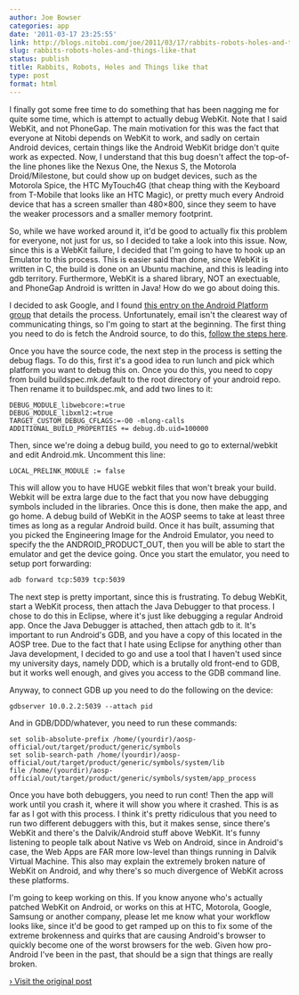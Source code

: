 ```yaml
---
author: Joe Bowser
categories: app
date: '2011-03-17 23:25:55'
link: http://blogs.nitobi.com/joe/2011/03/17/rabbits-robots-holes-and-things-like-that/
slug: rabbits-robots-holes-and-things-like-that
status: publish
title: Rabbits, Robots, Holes and Things like that
type: post
format: html
---
```


I finally got some free time to do something that has been nagging me for quite some time, which is attempt to actually debug WebKit. Note that I said WebKit, and not PhoneGap. The main motivation for this was the fact that everyone at Nitobi depends on WebKit to work, and sadly on certain Android devices, certain things like the Android WebKit bridge don't quite work as expected. Now, I understand that this bug doesn't affect the top-of-the line phones like the Nexus One, the Nexus S, the Motorola Droid/Milestone, but could show up on budget devices, such as the Motorola Spice, the HTC MyTouch4G (that cheap thing with the Keyboard from T-Mobile that looks like an HTC Magic), or pretty much every Android device that has a screen smaller than 480×800, since they seem to have the weaker processors and a smaller memory footprint.

So, while we have worked around it, it'd be good to actually fix this problem for everyone, not just for us, so I decided to take a look into this issue. Now, since this is a WebKit failure, I decided that I'm going to have to hook up an Emulator to this process. This is easier said than done, since WebKit is written in C, the build is done on an Ubuntu machine, and this is leading into gdb territory. Furthermore, WebKit is a shared library, NOT an exectuable, and PhoneGap Android is written in Java! How do we go about doing this.

I decided to ask Google, and I found [this entry on the Android Platform group](http://groups.google.com/group/android-platform/browse_thread/thread/92c5c966e85324e2/3a700b662d237959?lnk=gst&q=gdb+webkit#3a700b662d237959) that details the process. Unfortunately, email isn't the clearest way of communicating things, so I'm going to start at the beginning. The first thing you need to do is fetch the Android source, to do this, [follow the steps here](http://source.android.com/source/download.html).

Once you have the source code, the next step in the process is setting the debug flags. To do this, first it's a good idea to run lunch and pick which platform you want to debug this on. Once you do this, you need to copy from build buildspec.mk.default to the root directory of your android repo. Then rename it to buildspec.mk, and add two lines to it:

```make
DEBUG_MODULE_libwebcore:=true
DEBUG_MODULE_libxml2:=true
TARGET_CUSTOM_DEBUG_CFLAGS:=-O0 -mlong-calls
ADDITIONAL_BUILD_PROPERTIES += debug.db.uid=100000
```

Then, since we're doing a debug build, you need to go to external/webkit and edit Android.mk. Uncomment this line:

```make
LOCAL_PRELINK_MODULE := false
```

This will allow you to have HUGE webkit files that won't break your build. Webkit will be extra large due to the fact that you now have debugging symbols included in the libraries. Once this is done, then make the app, and go home. A debug build of WebKit in the AOSP seems to take at least three times as long as a regular Android build. Once it has built, assuming that you picked the Engineering Image for the Android Emulator, you need to specify the the ANDROID_PRODUCT_OUT, then you will be able to start the emulator and get the device going. Once you start the emulator, you need to setup port forwarding:

```bash
adb forward tcp:5039 tcp:5039
```

The next step is pretty important, since this is frustrating. To debug WebKit, start a WebKit process, then attach the Java Debugger to that process. I chose to do this in Eclipse, where it's just like debugging a regular Android app. Once the Java Debugger is attached, then attach gdb to it. It's important to run Android's GDB, and you have a copy of this located in the AOSP tree. Due to the fact that I hate using Eclipse for anything other than Java development, I decided to go and use a tool that I haven't used since my university days, namely DDD, which is a brutally old front-end to GDB, but it works well enough, and gives you access to the GDB command line.

Anyway, to connect GDB up you need to do the following on the device:

```shell
gdbserver 10.0.2.2:5039 --attach pid
```

And in GDB/DDD/whatever, you need to run these commands:

```shell
set solib-absolute-prefix /home/(yourdir)/aosp-official/out/target/product/generic/symbols
set solib-search-path /home/(yourdir)/aosp-official/out/target/product/generic/symbols/system/lib
file /home/(yourdir)/aosp-official/out/target/product/generic/symbols/system/app_process
```

Once you have both debuggers, you need to run cont! Then the app will work until you crash it, where it will show you where it crashed. This is as far as I got with this process. I think it's pretty ridiculous that you need to run two different debuggers with this, but it makes sense, since there's WebKit and there's the Dalvik/Android stuff above WebKit. It's funny listening to people talk about Native vs Web on Android, since in Android's case, the Web Apps are FAR more low-level than things running in Dalvik Virtual Machine. This also may explain the extremely broken nature of WebKit on Android, and why there's so much divergence of WebKit across these platforms.

I'm going to keep working on this. If you know anyone who's actually patched WebKit on Android, or works on this at HTC, Motorola, Google, Samsung or another company, please let me know what your workflow looks like, since it'd be good to get ramped up on this to fix some of the extreme brokenness and quirks that are causing Android's browser to quickly become one of the worst browsers for the web. Given how pro-Android I've been in the past, that should be a sign that things are really broken.

[› Visit the original post](http://blogs.nitobi.com/joe/2011/03/17/rabbits-robots-holes-and-things-like-that/)
